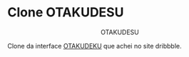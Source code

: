<link rel="stylesheet" href="styles/css/markdown.css">

<h1>Clone OTAKUDESU</h1>


<p align="center" class="subTitle">OTAKU<span>DESU</span></p>

<p>Clone da interface <a href="https://dribbble.com/shots/13921415-ANIME-WEB-STREAM-REDESIGN-OTAKUDESU/attachments/5531194?mode=media">OTAKUDEKU</a> que achei no site dribbble.</p>


<h2></h2>
<img src="">
